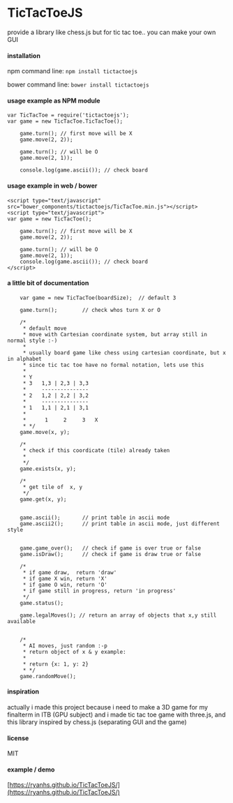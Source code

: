 # TicTacToeJS
provide a library like chess.js but for tic tac toe.. you can make your own GUI

#### installation

npm command line:
	```
	npm install tictactoejs
	```

bower command line:
	```
	bower install tictactoejs
	```


#### usage example as NPM module
```
var TicTacToe = require('tictactoejs');
var game = new TicTacToe.TicTacToe();

	game.turn(); // first move will be X
	game.move(2, 2));
	
	game.turn(); // will be O
	game.move(2, 1));
	
	console.log(game.ascii()); // check board
```

#### usage example in web / bower
```
<script type="text/javascript" src="bower_components/tictactoejs/TicTacToe.min.js"></script>
<script type="text/javascript">
var game = new TicTacToe();

	game.turn(); // first move will be X
	game.move(2, 2));
	
	game.turn(); // will be O
	game.move(2, 1));
	console.log(game.ascii()); // check board
</script>
```


#### a little bit of documentation
```
	var game = new TicTacToe(boardSize);  // default 3
	
	game.turn();		// check whos turn X or O
	
	/*
	 * default move
	 * move with Cartesian coordinate system, but array still in normal style :-)
	 * 
	 * usually board game like chess using cartesian coordinate, but x in alphabet
	 * since tic tac toe have no formal notation, lets use this
	 * 
	 * Y
	 * 3   1,3 | 2,3 | 3,3
	 *     ---------------
	 * 2   1,2 | 2,2 | 3,2
	 *     ---------------
	 * 1   1,1 | 2,1 | 3,1
	 *
	 *      1     2     3	X	
	 * */
	game.move(x, y);
	
	/*
	 * check if this coordicate (tile) already taken
	 * 
	 */
	game.exists(x, y);
	
	/*
	 * get tile of  x, y
	 */
	game.get(x, y);
	
	
	game.ascii();		// print table in ascii mode
	game.ascii2();		// print table in ascii mode, just different style
	
	
	game.game_over();	// check if game is over true or false
	game.isDraw();		// check if game is draw true or false
	
	/*
	 * if game draw,  return 'draw'
	 * if game X win, return 'X'
	 * if game O win, return 'O'
	 * if game still in progress, return 'in progress'
	 */
	game.status();
	
	game.legalMoves(); // return an array of objects that x,y still available
	
	
	/*
	 * AI moves, just random :-p
	 * return object of x & y example: 
	 *
	 * return {x: 1, y: 2}
	 * */
	game.randomMove();
```





#### inspiration
actually i made this project because i need to make a 3D game for my finalterm in ITB (GPU subject)
and i made tic tac toe game with three.js,
and this library inspired by chess.js (separating GUI and the game)


#### license
MIT


#### example / demo
[https://ryanhs.github.io/TicTacToeJS/](https://ryanhs.github.io/TicTacToeJS/)
